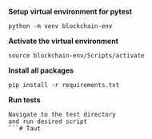 **Setup virtual environment for pytest**
``` 
python -m venv blockchain-env
```

**Activate the virtual environment**
```
source blockchain-env/Scripts/activate
```

**Install all packages**
```
pip install -r requirements.txt
```

**Run tests**
```
Navigate to the test directory
and run desired script
```# Taut
